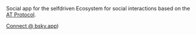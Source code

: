 Social app for the selfdriven Ecosystem for social interactions based on the [AT Protocol](https://atproto.com).

[Connect @ bsky.app](https://bsky.app/profile/markbyers.selfdriven.social))

